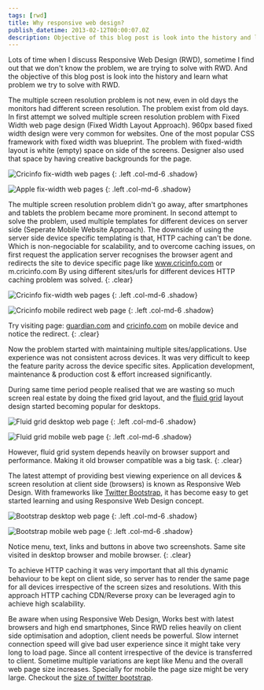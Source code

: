 ```yaml
---
tags: [rwd]
title: Why responsive web design?
publish_datetime: 2013-02-12T00:00:07.0Z
description: Objective of this blog post is look into the history and learn what problem we try to solve with RWD.
---
```


Lots of time when I discuss Responsive Web Design (RWD), sometime I find out that we don't know the problem, we are trying to solve with RWD. And the objective of this blog post is look into the history and learn what problem we try to solve with RWD.

The multiple screen resolution problem is not new, even in old days the monitors had  different screen resolution. The problem exist from old days. In first attempt we solved multiple screen resolution problem with Fixed Width web page design (Fixed Width Layout Approach).  960px based fixed width design were very common for websites. One of the most popular CSS framework with fixed width was blueprint. The problem with fixed-width layout is white (empty) space on side of the screens. Designer also used that space by having creative backgrounds for the page.

![Cricinfo fix-width web pages](/assets/sunitblog/posts/images/why-responsive-web-design/cricinfo-white-space.png)
{: .left .col-md-6 .shadow}

![Apple fix-width web pages](/assets/sunitblog/posts/images/why-responsive-web-design/apple-with-white-space.png)
{: .left .col-md-6 .shadow}

The multiple screen resolution problem didn't go away, after smartphones and tablets the problem became more prominent. In second attempt to solve the problem, used multiple templates for different devices on server side (Seperate Mobile Website Approach). The downside of using the server side device specific templating is that, HTTP caching can't be done. Which is non-negociable for scalability, and to overcome caching issues, on first request the application server recognises the browser agent and redirects the site to device specific page like www.cricinfo.com or m.cricinfo.com By using different sites/urls for different devices  HTTP caching problem was solved.
{: .clear}

![Cricinfo fix-width web pages](/assets/sunitblog/posts/images/why-responsive-web-design/cricinfo-white-space.png)
{: .left .col-md-6 .shadow}

![Cricinfo mobile redirect web page](/assets/sunitblog/posts/images/why-responsive-web-design/cricinfo-mobile-redirect.png)
{: .left .col-md-6 .shadow}

Try visiting page: [guardian.com](http://www.guardian.com) and [cricinfo.com](http://www.cricinfo.com) on mobile device and notice the redirect.
{: .clear}

Now the problem started with maintaining multiple sites/applications. Use experience was not consistent across devices. It was very difficult to keep the feature parity across the device specific sites. Application development, maintenance &amp; production cost &amp; effort increased significantly.

During same time period people realised that we are wasting so much screen real estate by doing the fixed grid layout, and the [fluid grid](http://fluidgrids.com/) layout design started becoming popular for desktops.


![Fluid grid desktop web page](/assets/sunitblog/posts/images/why-responsive-web-design/fluid-grid-layout.png)
{: .left .col-md-6 .shadow}

![Fluid grid mobile web page](/assets/sunitblog/posts/images/why-responsive-web-design/fluid-grid-layout-mobile.png)
{: .left .col-md-6 .shadow}

However, fluid grid system depends heavily on browser support and performance. Making it old browser compatible was a big task.
{: .clear}

The latest attempt of providing best viewing experience on all devices & screen resolution at client side (browsers) is known as Responsive Web Design.  With frameworks like [Twitter Bootstrap](http://twitter.github.com/bootstrap/),  it has become easy to get started learning and using Responsive Web Design concept.

![Bootstrap desktop web page](/assets/sunitblog/posts/images/why-responsive-web-design/bootstrap-desktop.png)
{: .left .col-md-6 .shadow}

![Bootstrap mobile web page](/assets/sunitblog/posts/images/why-responsive-web-design/bootstrap-mobile.png)
{: .left .col-md-6 .shadow}

Notice menu, text, links and buttons in above two screenshots. Same site visited in desktop browser and mobile browser.
{: .clear}

To achieve HTTP caching it was very important that all this dynamic behaviour to be kept on client side, so server has to render the same page for all devices irrespective of the screen sizes and resolutions. With this approach HTTP caching CDN/Reverse proxy can be leveraged agin to achieve high scalability.

Be aware when using Responsive Web Design,
Works best with latest browsers and high end smartphones, Since RWD relies heavily on client side optimisation and adoption, client needs be powerful.
Slow internet connection speed will give bad user experience since it might take very long to load page. Since all content irrespective of the device is transferred to client. Sometime multiple variations are kept like Menu and the overall web page size increases. Specially for mobile the page size might be very large. Checkout the [size of twitter bootstrap](https://github.com/twitter/bootstrap).


